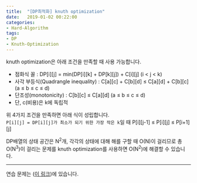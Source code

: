 ```yaml
---
title:  "[DP최적화] knuth optimization"
date:   2019-01-02 00:22:00
categories:
- Hard-Algorithm
tags:
- DP
- Knuth-Optimization
---
```


knuth optimization은 아래 조건을 만족할 때 사용 가능합니다.<br>
* 점화식 꼴 : DP[i][j] = min(DP[i][k] + DP[k][j]) + C[i][j] (i &lt; j &lt; k)
* 사각 부등식(Quadrangle inequality) : C[a][c] + C[b][d] ≤ C[a][d] + C[b][c] (a ≤ b ≤ c ≤ d)
* 단조성(monotonicity) : C[b][c] ≤ C[a][d] (a ≤ b ≤ c ≤ d)
* 단, c(비용)은 k에 독립적

위 4가지 조건을 만족하면 아래 식이 성립합니다. <br>
`P[i][j] = DP[i][j]가 최소가 되기 위한 가장 작은 k`일 때 P[i][j-1] ≤ P[i][j] ≤ P[i+1][j]

DP배열의 상태 공간은 N<sup>2</sup>개, 각각의 상태에 대해 해를 구할 때 O(N)이 걸리므로 총 O(N<sup>3</sup>)이 걸리는 문제를 knuth optimization를 사용하면 O(N<sup>2</sup>)에 해결할 수 있습니다.

<hr>

연습 문제는 (<a href = "https://justicehui.github.io/2019/01/02/knuth_problem.html">이 링크</a>)에 있습니다.
